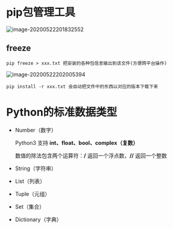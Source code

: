 # pip包管理工具

![image-20200522201832552](C:\Users\user\AppData\Roaming\Typora\typora-user-images\image-20200522201832552.png)

## freeze

```
pip freeze > xxx.txt 把安装的各种包信息输出到该文件(方便跨平台操作)
```

![image-20200522202005394](C:\Users\user\AppData\Roaming\Typora\typora-user-images\image-20200522202005394.png)

```
pip install -r xxx.txt 会自动把文件中的东西以对应的版本下载下来
```

# Python的标准数据类型

- Number（数字）

  Python3 支持 **int、float、bool、complex（复数）**

  数值的除法包含两个运算符：**/** 返回一个浮点数，**//** 返回一个整数

- String（字符串）

- List（列表）

- Tuple（元组）

- Set（集合）

- Dictionary（字典）

